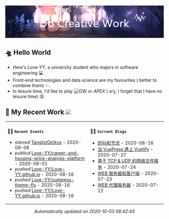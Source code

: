 <!-- insert background image -->
![avatar](https://raw.githubusercontent.com/Love-YY/Love-YY/master/src/background.png)

<!-- main intruction -->
## 🛸 Hello World
- Here's Love-YY, a university student who majors in software engineering 💻. 
- Front-end technologies and data science are my favourites ( better to combine them) ✨.
- In leisure time, I'd like to play ![OW](https://blz.nosdn.127.net/1/overwatch/images/common/overwatch.ico) or *APEX* ( sry, I forget that I have no leisure time) 😵.
## 🌈 My Recent Work  <img src="https://media.giphy.com/media/mGcNjsfWAjY5AEZNw6/giphy.gif" width="40">

<table>
<tr>
<td valign="top" width="500 px">

#### 🚴‍♀️ `Recent Events`

<!-- event starts -->
* *starred* <a href=https://github.com/TangliziGit/kvs target='_blank'>TangliziGit/kvs</a> - 2020-09-08
* *publicd* <a href=https://github.com/Love-YY/career-and-housing-price-analysis-platform target='_blank'>Love-YY/career-and-housing-price-analysis-platform</a> - 2020-09-01
* *pushed* <a href=https://github.com/Love-YY/Love-YY.github.io/commits/718e444cd0733206fff342a5b8c1d983f1532fca target='_blank'>Love-YY/Love-YY.github.io</a> - 2020-08-16
* *pushed* <a href=https://github.com/Love-YY/vuepress-theme-fly/commits/10ba7ffd39f54948bf3bd4422922f0ac87eb8a8a target='_blank'>Love-YY/vuepress-theme-fly</a> - 2020-08-16
* *pushed* <a href=https://github.com/Love-YY/Love-YY.github.io/commits/63426b685d8e2ab512967e60cd84f5fa591fb79b target='_blank'>Love-YY/Love-YY.github.io</a> - 2020-08-16
<!-- event ends -->
</td>
<td valign="top" width="500 px">

#### 🏄‍♂️ `Current Blogs`

<!-- blog starts -->
* <a href=https://www.flynoodle.xyz/views/frontend/%E9%98%B2%E6%8A%96%E5%92%8C%E8%8A%82%E6%B5%81.html target='_blank'> 防抖和节流</a> - 2020-08-16
* <a href=https://www.flynoodle.xyz/views/blog/%E5%BD%93VuePress%E9%81%87%E4%B8%8AVuetify.html target='_blank'> 当 VuePress 遇上 Vuetify</a> - 2020-07-27
* <a href=https://www.flynoodle.xyz/views/network/%E5%9F%BA%E4%BA%8ETCP&UDP%E7%9A%84%E7%BD%91%E7%BB%9C%E6%96%87%E4%BB%B6%E6%9C%8D%E5%8A%A1.html target='_blank'> 基于 TCP & UDP 的网络文件服务</a> - 2020-07-24
* <a href=https://www.flynoodle.xyz/views/network/WEB%E6%9C%8D%E5%8A%A1%E5%99%A8%E5%92%8C%E5%AE%A2%E6%88%B7%E7%AB%AF.html target='_blank'> WEB 服务器和客户端</a> - 2020-07-23
* <a href=https://www.flynoodle.xyz/views/network/WEB%E4%BB%A3%E7%90%86%E6%9C%8D%E5%8A%A1%E5%99%A8.html target='_blank'> WEB 代理服务器</a> - 2020-07-22
<!-- blog ends -->
</td>
</tr>
</table>

<p align="center">
<i>
<!-- time starts -->
Automatically updated on 2020-10-03 08:42:43
<!-- time ends -->
</i>
</p>
